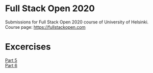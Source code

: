 # Full Stack Open 2020
Submissions for Full Stack Open 2020 course of University of Helsinki.  
Course page: https://fullstackopen.com
  
# Excercises
[Part 5](osa5/bloglist-frontend)  
[Part 6](osa6/)
